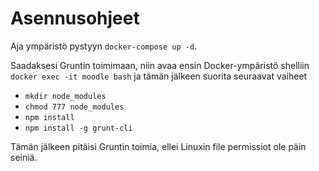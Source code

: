 # Asennusohjeet

Aja ympäristö pystyyn `docker-compose up -d`.

Saadaksesi Gruntin toimimaan, niin avaa ensin Docker-ympäristö shelliin
`docker exec -it moodle bash` ja tämän jälkeen suorita seuraavat vaiheet

- `mkdir node_modules`
- `chmod 777 node_modules`
- `npm install`
- `npm install -g grunt-cli`

Tämän jälkeen pitäisi Gruntin toimia, ellei Linuxin file permissiot ole päin seiniä.